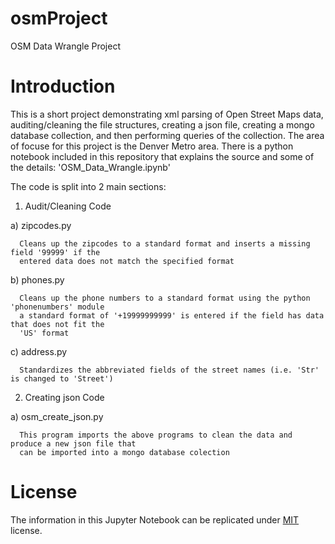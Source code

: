 # osmProject
OSM Data Wrangle Project

# Introduction

This is a short project demonstrating xml parsing of Open Street Maps data, auditing/cleaning the file structures, creating a json file, creating a mongo database collection, and then performing queries of the collection.  The area of focuse for this project is the Denver Metro area.  There is a python notebook included in this repository that explains the source and some of the details: 'OSM_Data_Wrangle.ipynb' 

The code is split into 2 main sections:
1) Audit/Cleaning Code

  a) zipcodes.py

      Cleans up the zipcodes to a standard format and inserts a missing field '99999' if the 
      entered data does not match the specified format

  b) phones.py

      Cleans up the phone numbers to a standard format using the python 'phonenumbers' module
      a standard format of '+19999999999' is entered if the field has data that does not fit the 
      'US' format

  c) address.py

      Standardizes the abbreviated fields of the street names (i.e. 'Str' is changed to 'Street')

2) Creating json Code

  a) osm_create_json.py

      This program imports the above programs to clean the data and produce a new json file that
      can be imported into a mongo database colection

# License

The information in this Jupyter Notebook can be replicated under [MIT](https://choosealicense.com/licenses/mit/) license.
